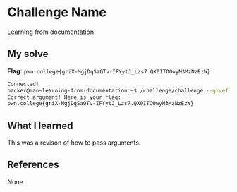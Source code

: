 # Challenge Name
Learning from documentation 

## My solve
**Flag:** `pwn.college{griX-MgjDqSaQTv-IFYytJ_Lzs7.QX0ITO0wyM3MzNzEzW}`

```bash
Connected!
hacker@man~learning-from-documentation:~$ /challenge/challenge --giveflag
Correct argument! Here is your flag:
pwn.college{griX-MgjDqSaQTv-IFYytJ_Lzs7.QX0ITO0wyM3MzNzEzW}
```

## What I learned
This was a revison of how to pass arguments.

## References 
None.
